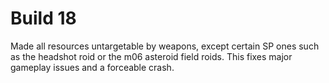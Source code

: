 # Build 18

Made all resources untargetable by weapons, except certain SP ones such as the headshot roid or the m06 asteroid field roids. This fixes major gameplay issues and a forceable crash.